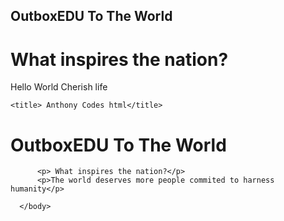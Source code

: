 ## OutboxEDU To The World

# What inspires the nation?
Hello World
Cherish life

<head>

    <title> Anthony Codes html</title>

</head>
      <body>
        <h1> OutboxEDU To The World </h1>

          <p> What inspires the nation?</p>
          <p>The world deserves more people commited to harness humanity</p>

      </body>

<html>
